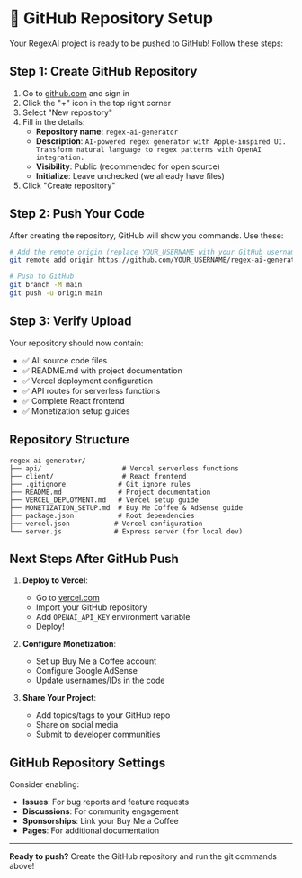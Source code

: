 # 🚀 GitHub Repository Setup

Your RegexAI project is ready to be pushed to GitHub! Follow these steps:

## Step 1: Create GitHub Repository

1. Go to [github.com](https://github.com) and sign in
2. Click the "+" icon in the top right corner
3. Select "New repository"
4. Fill in the details:
   - **Repository name**: `regex-ai-generator`
   - **Description**: `AI-powered regex generator with Apple-inspired UI. Transform natural language to regex patterns with OpenAI integration.`
   - **Visibility**: Public (recommended for open source)
   - **Initialize**: Leave unchecked (we already have files)
5. Click "Create repository"

## Step 2: Push Your Code

After creating the repository, GitHub will show you commands. Use these:

```bash
# Add the remote origin (replace YOUR_USERNAME with your GitHub username)
git remote add origin https://github.com/YOUR_USERNAME/regex-ai-generator.git

# Push to GitHub
git branch -M main
git push -u origin main
```

## Step 3: Verify Upload

Your repository should now contain:
- ✅ All source code files
- ✅ README.md with project documentation
- ✅ Vercel deployment configuration
- ✅ API routes for serverless functions
- ✅ Complete React frontend
- ✅ Monetization setup guides

## Repository Structure

```
regex-ai-generator/
├── api/                    # Vercel serverless functions
├── client/                 # React frontend
├── .gitignore             # Git ignore rules
├── README.md              # Project documentation
├── VERCEL_DEPLOYMENT.md   # Vercel setup guide
├── MONETIZATION_SETUP.md  # Buy Me Coffee & AdSense guide
├── package.json           # Root dependencies
├── vercel.json           # Vercel configuration
└── server.js             # Express server (for local dev)
```

## Next Steps After GitHub Push

1. **Deploy to Vercel**:
   - Go to [vercel.com](https://vercel.com)
   - Import your GitHub repository
   - Add `OPENAI_API_KEY` environment variable
   - Deploy!

2. **Configure Monetization**:
   - Set up Buy Me a Coffee account
   - Configure Google AdSense
   - Update usernames/IDs in the code

3. **Share Your Project**:
   - Add topics/tags to your GitHub repo
   - Share on social media
   - Submit to developer communities

## GitHub Repository Settings

Consider enabling:
- **Issues**: For bug reports and feature requests
- **Discussions**: For community engagement
- **Sponsorships**: Link your Buy Me a Coffee
- **Pages**: For additional documentation

---

**Ready to push?** Create the GitHub repository and run the git commands above!
